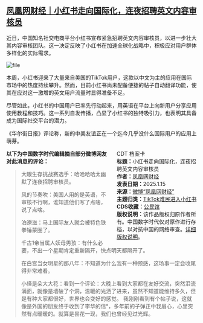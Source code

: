 <!--1736929574000-->
[凤凰网财经｜小红书走向国际化，连夜招聘英文内容审核员](https://chinadigitaltimes.net/chinese/715051.html)
------

<p>近日，中国知名社交电商平台小红书宣布紧急招聘英文内容审核员，以进一步壮大其内容审核团队。这一决定反映了小红书在加速全球化战略中，积极应对用户群体多样化的实际需求。</p><p><img decoding="async" src="https://chinadigitaltimes.net/chinese/files/2025/01/image-1736940725816.png" alt="file"></p><p>本周，小红书迎来了大量来自美国的TikTok用户，这款以中文为主的应用在国际市场中的热度持续攀升。然而，目前小红书尚未配备便捷的帖子自动翻译功能，使其在应对这一激增的英文用户流量时显得准备不足。</p><p>尽管如此，小红书的中国用户已率先行动起来，用英语在平台上向新用户分享应用使用教程和技巧。这一系列自发传播，凸显了小红书的独特吸引力，也表明其具备成为国际社交平台的潜力。</p><p>《华尔街日报》评论称，新的中美友谊正在一个迄今几乎没什么国际用户的应用上萌芽。​​​​</p><div style="width:42%;float:right;padding-left:20px;"><div class="su-spoiler su-spoiler-style-fancy su-spoiler-icon-chevron-circle" data-scroll-offset="0" data-anchor-in-url="no"><div class="su-spoiler-title" tabindex="0" role="button"><span class="su-spoiler-icon"></span>CDT 档案卡</div><div class="su-spoiler-content su-u-clearfix su-u-trim"><strong>标题：</strong>小红书走向国际化，连夜招聘英文内容审核员<br><strong>作者：</strong><a href="https://chinadigitaltimes.net/space/凤凰网财经" target="_blank">凤凰网财经</a><br><strong>发表日期：</strong>2025.1.15<br><strong>来源：</strong><a href="https://weibo.com/ttarticle/p/show?id=2309405123041024671790" target="_blank">微博“凤凰网财经”</a><br><strong>主题归类：</strong><a href="https://chinadigitaltimes.net/space/TikTok难民进入小红书" target="_blank">TikTok难民进入小红书</a><br><strong>CDS收藏：</strong><a href="https://chinadigitaltimes.net/space/%E5%85%AC%E6%B0%91%E9%A6%86" target="_blank" rel="noopener">公民馆</a><br><strong>版权说明：</strong>该作品版权归原作者所有。中国数字时代仅对原作进行存档，以对抗中国的网络审查。<a href="https://chinadigitaltimes.net/chinese/copyright">详细版权说明</a>。</div></div></div><p><strong>以下为中国数字时代编辑摘自部分微博网友对此消息的评论：</strong></p><blockquote><p>大眼生存挑战赛选手：哈哈哈哈太幽默了连夜招聘审核员。</p><p>风的节奏吹：美国人用的是英语，不审核不行啊，谁知道他们写了点啥，说了点啥。</p><p>泊潦滋：马上国际友人就会被特色铁拳锤蒙圈了。</p><p>千古1帝当属人妖母男孩：有什么必要，不出一个星期肯定重新隔开，快点明天都隔开了。</p><p>在白宫当女明星的那八年：不知道为什么我有一种预感，这场事一定会收尾得非常难看。</p><p>小怪是朵大大花：看到一个评论：大晚上看到大家都在友好交流，突然泪流满面，就像是墙破了个洞，温暖的光洒了进来，虽然不知道能维持多久，但是有种大家都很好，世界也会变好的感觉。  我刚刚看到有个帖子说，这就像是外国的朋友终于收到了李华的信°，多年前的子弹正中我眉心，心里突然有点暖暖的。就算是昙花一现，我们也曾经见过光辉。</p></blockquote><div class="addtoany_share_save_container addtoany_content addtoany_content_bottom"><div class="a2a_kit a2a_kit_size_32 addtoany_list" data-a2a-url="https://chinadigitaltimes.net/chinese/715051.html" data-a2a-title="凤凰网财经｜小红书走向国际化，连夜招聘英文内容审核员"><a class="a2a_button_facebook" href="https://www.addtoany.com/add_to/facebook?linkurl=https%3A%2F%2Fchinadigitaltimes.net%2Fchinese%2F715051.html&amp;linkname=%E5%87%A4%E5%87%B0%E7%BD%91%E8%B4%A2%E7%BB%8F%EF%BD%9C%E5%B0%8F%E7%BA%A2%E4%B9%A6%E8%B5%B0%E5%90%91%E5%9B%BD%E9%99%85%E5%8C%96%EF%BC%8C%E8%BF%9E%E5%A4%9C%E6%8B%9B%E8%81%98%E8%8B%B1%E6%96%87%E5%86%85%E5%AE%B9%E5%AE%A1%E6%A0%B8%E5%91%98" title="Facebook" rel="nofollow noopener" target="_blank"></a><a class="a2a_button_twitter" href="https://www.addtoany.com/add_to/twitter?linkurl=https%3A%2F%2Fchinadigitaltimes.net%2Fchinese%2F715051.html&amp;linkname=%E5%87%A4%E5%87%B0%E7%BD%91%E8%B4%A2%E7%BB%8F%EF%BD%9C%E5%B0%8F%E7%BA%A2%E4%B9%A6%E8%B5%B0%E5%90%91%E5%9B%BD%E9%99%85%E5%8C%96%EF%BC%8C%E8%BF%9E%E5%A4%9C%E6%8B%9B%E8%81%98%E8%8B%B1%E6%96%87%E5%86%85%E5%AE%B9%E5%AE%A1%E6%A0%B8%E5%91%98" title="Twitter" rel="nofollow noopener" target="_blank"></a><a class="a2a_button_telegram" href="https://www.addtoany.com/add_to/telegram?linkurl=https%3A%2F%2Fchinadigitaltimes.net%2Fchinese%2F715051.html&amp;linkname=%E5%87%A4%E5%87%B0%E7%BD%91%E8%B4%A2%E7%BB%8F%EF%BD%9C%E5%B0%8F%E7%BA%A2%E4%B9%A6%E8%B5%B0%E5%90%91%E5%9B%BD%E9%99%85%E5%8C%96%EF%BC%8C%E8%BF%9E%E5%A4%9C%E6%8B%9B%E8%81%98%E8%8B%B1%E6%96%87%E5%86%85%E5%AE%B9%E5%AE%A1%E6%A0%B8%E5%91%98" title="Telegram" rel="nofollow noopener" target="_blank"></a><a class="a2a_button_reddit" href="https://www.addtoany.com/add_to/reddit?linkurl=https%3A%2F%2Fchinadigitaltimes.net%2Fchinese%2F715051.html&amp;linkname=%E5%87%A4%E5%87%B0%E7%BD%91%E8%B4%A2%E7%BB%8F%EF%BD%9C%E5%B0%8F%E7%BA%A2%E4%B9%A6%E8%B5%B0%E5%90%91%E5%9B%BD%E9%99%85%E5%8C%96%EF%BC%8C%E8%BF%9E%E5%A4%9C%E6%8B%9B%E8%81%98%E8%8B%B1%E6%96%87%E5%86%85%E5%AE%B9%E5%AE%A1%E6%A0%B8%E5%91%98" title="Reddit" rel="nofollow noopener" target="_blank"></a><a class="a2a_button_whatsapp" href="https://www.addtoany.com/add_to/whatsapp?linkurl=https%3A%2F%2Fchinadigitaltimes.net%2Fchinese%2F715051.html&amp;linkname=%E5%87%A4%E5%87%B0%E7%BD%91%E8%B4%A2%E7%BB%8F%EF%BD%9C%E5%B0%8F%E7%BA%A2%E4%B9%A6%E8%B5%B0%E5%90%91%E5%9B%BD%E9%99%85%E5%8C%96%EF%BC%8C%E8%BF%9E%E5%A4%9C%E6%8B%9B%E8%81%98%E8%8B%B1%E6%96%87%E5%86%85%E5%AE%B9%E5%AE%A1%E6%A0%B8%E5%91%98" title="WhatsApp" rel="nofollow noopener" target="_blank"></a><a class="a2a_button_email" href="https://www.addtoany.com/add_to/email?linkurl=https%3A%2F%2Fchinadigitaltimes.net%2Fchinese%2F715051.html&amp;linkname=%E5%87%A4%E5%87%B0%E7%BD%91%E8%B4%A2%E7%BB%8F%EF%BD%9C%E5%B0%8F%E7%BA%A2%E4%B9%A6%E8%B5%B0%E5%90%91%E5%9B%BD%E9%99%85%E5%8C%96%EF%BC%8C%E8%BF%9E%E5%A4%9C%E6%8B%9B%E8%81%98%E8%8B%B1%E6%96%87%E5%86%85%E5%AE%B9%E5%AE%A1%E6%A0%B8%E5%91%98" title="Email" rel="nofollow noopener" target="_blank"></a><a class="a2a_button_copy_link" href="https://www.addtoany.com/add_to/copy_link?linkurl=https%3A%2F%2Fchinadigitaltimes.net%2Fchinese%2F715051.html&amp;linkname=%E5%87%A4%E5%87%B0%E7%BD%91%E8%B4%A2%E7%BB%8F%EF%BD%9C%E5%B0%8F%E7%BA%A2%E4%B9%A6%E8%B5%B0%E5%90%91%E5%9B%BD%E9%99%85%E5%8C%96%EF%BC%8C%E8%BF%9E%E5%A4%9C%E6%8B%9B%E8%81%98%E8%8B%B1%E6%96%87%E5%86%85%E5%AE%B9%E5%AE%A1%E6%A0%B8%E5%91%98" title="Copy Link" rel="nofollow noopener" target="_blank"></a><a class="a2a_dd addtoany_share_save addtoany_share" href="https://www.addtoany.com/share"></a></div></div>
